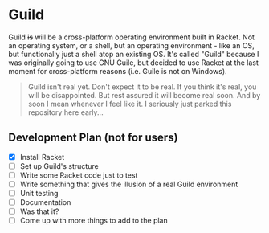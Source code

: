 # Guild

Guild ~~is~~ will be a cross-platform operating environment built in Racket. Not an operating system, or a shell, but an operating environment - like an OS, but functionally just a shell atop an existing OS. It's called "Guild" because I was originally going to use GNU Guile, but decided to use Racket at the last moment for cross-platform reasons (i.e. Guile is not on Windows).

> Guild isn't real yet. Don't expect it to be real. If you think it's real, you will be disappointed. But rest assured it will become real soon. And by soon I mean whenever I feel like it.
> I seriously just parked this repository here early...

## Development Plan (not for users)

- [X] Install Racket
- [ ] Set up Guild's structure
- [ ] Write some Racket code just to test
- [ ] Write something that gives the illusion of a real Guild environment
- [ ] Unit testing
- [ ] Documentation
- [ ] Was that it?
- [ ] Come up with more things to add to the plan
